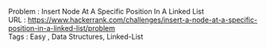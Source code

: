 Problem : Insert Node At A Specific Position In A Linked List<br>
URL : https://www.hackerrank.com/challenges/insert-a-node-at-a-specific-position-in-a-linked-list/problem<br>
Tags : Easy , Data Structures, Linked-List